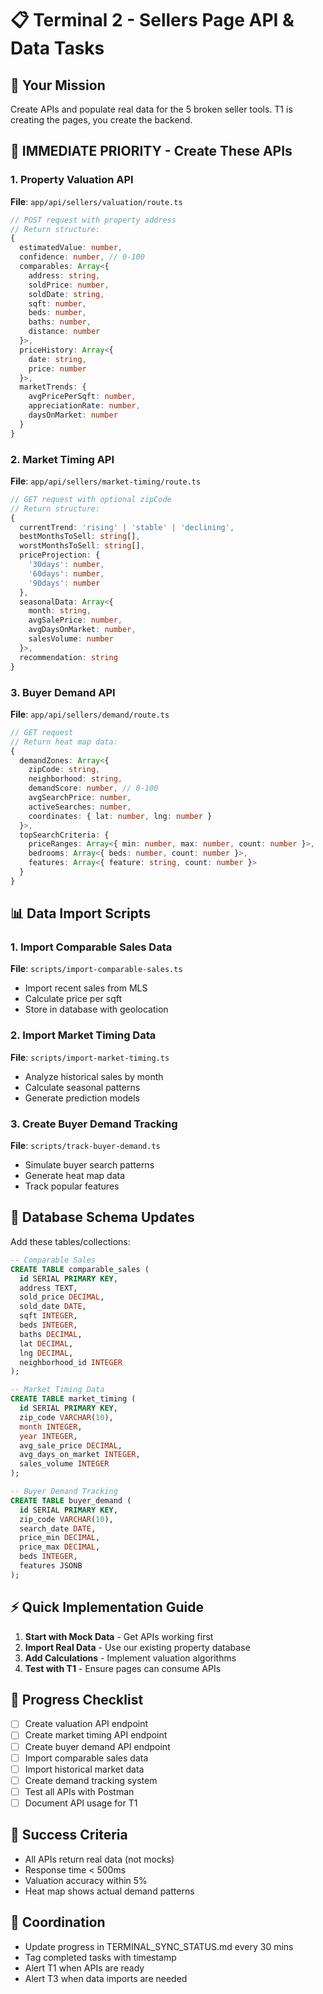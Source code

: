 # 📋 Terminal 2 - Sellers Page API & Data Tasks

## 🎯 Your Mission
Create APIs and populate real data for the 5 broken seller tools. T1 is creating the pages, you create the backend.

## 🚨 IMMEDIATE PRIORITY - Create These APIs

### 1. Property Valuation API
**File**: `app/api/sellers/valuation/route.ts`

```typescript
// POST request with property address
// Return structure:
{
  estimatedValue: number,
  confidence: number, // 0-100
  comparables: Array<{
    address: string,
    soldPrice: number,
    soldDate: string,
    sqft: number,
    beds: number,
    baths: number,
    distance: number
  }>,
  priceHistory: Array<{
    date: string,
    price: number
  }>,
  marketTrends: {
    avgPricePerSqft: number,
    appreciationRate: number,
    daysOnMarket: number
  }
}
```

### 2. Market Timing API
**File**: `app/api/sellers/market-timing/route.ts`

```typescript
// GET request with optional zipCode
// Return structure:
{
  currentTrend: 'rising' | 'stable' | 'declining',
  bestMonthsToSell: string[],
  worstMonthsToSell: string[],
  priceProjection: {
    '30days': number,
    '60days': number,
    '90days': number
  },
  seasonalData: Array<{
    month: string,
    avgSalePrice: number,
    avgDaysOnMarket: number,
    salesVolume: number
  }>,
  recommendation: string
}
```

### 3. Buyer Demand API
**File**: `app/api/sellers/demand/route.ts`

```typescript
// GET request
// Return heat map data:
{
  demandZones: Array<{
    zipCode: string,
    neighborhood: string,
    demandScore: number, // 0-100
    avgSearchPrice: number,
    activeSearches: number,
    coordinates: { lat: number, lng: number }
  }>,
  topSearchCriteria: {
    priceRanges: Array<{ min: number, max: number, count: number }>,
    bedrooms: Array<{ beds: number, count: number }>,
    features: Array<{ feature: string, count: number }>
  }
}
```

## 📊 Data Import Scripts

### 1. Import Comparable Sales Data
**File**: `scripts/import-comparable-sales.ts`
- Import recent sales from MLS
- Calculate price per sqft
- Store in database with geolocation

### 2. Import Market Timing Data
**File**: `scripts/import-market-timing.ts`
- Analyze historical sales by month
- Calculate seasonal patterns
- Generate prediction models

### 3. Create Buyer Demand Tracking
**File**: `scripts/track-buyer-demand.ts`
- Simulate buyer search patterns
- Generate heat map data
- Track popular features

## 🔄 Database Schema Updates

Add these tables/collections:

```sql
-- Comparable Sales
CREATE TABLE comparable_sales (
  id SERIAL PRIMARY KEY,
  address TEXT,
  sold_price DECIMAL,
  sold_date DATE,
  sqft INTEGER,
  beds INTEGER,
  baths DECIMAL,
  lat DECIMAL,
  lng DECIMAL,
  neighborhood_id INTEGER
);

-- Market Timing Data
CREATE TABLE market_timing (
  id SERIAL PRIMARY KEY,
  zip_code VARCHAR(10),
  month INTEGER,
  year INTEGER,
  avg_sale_price DECIMAL,
  avg_days_on_market INTEGER,
  sales_volume INTEGER
);

-- Buyer Demand Tracking
CREATE TABLE buyer_demand (
  id SERIAL PRIMARY KEY,
  zip_code VARCHAR(10),
  search_date DATE,
  price_min DECIMAL,
  price_max DECIMAL,
  beds INTEGER,
  features JSONB
);
```

## ⚡ Quick Implementation Guide

1. **Start with Mock Data** - Get APIs working first
2. **Import Real Data** - Use our existing property database
3. **Add Calculations** - Implement valuation algorithms
4. **Test with T1** - Ensure pages can consume APIs

## 📝 Progress Checklist

- [ ] Create valuation API endpoint
- [ ] Create market timing API endpoint
- [ ] Create buyer demand API endpoint
- [ ] Import comparable sales data
- [ ] Import historical market data
- [ ] Create demand tracking system
- [ ] Test all APIs with Postman
- [ ] Document API usage for T1

## 🎯 Success Criteria

- All APIs return real data (not mocks)
- Response time < 500ms
- Valuation accuracy within 5%
- Heat map shows actual demand patterns

## 💬 Coordination

- Update progress in TERMINAL_SYNC_STATUS.md every 30 mins
- Tag completed tasks with timestamp
- Alert T1 when APIs are ready
- Alert T3 when data imports are needed